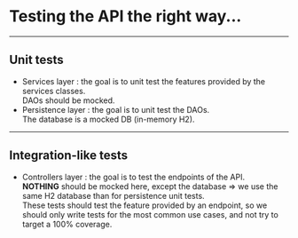 # Testing the API the right way...

---

## Unit tests

- Services layer : the goal is to unit test the features provided by the services classes.  
DAOs should be mocked.
- Persistence layer : the goal is to unit test the DAOs.  
The database is a mocked DB (in-memory H2).
---

## Integration-like tests
- Controllers layer : the goal is to test the endpoints of the API.  
**NOTHING** should be mocked here, except the database => we use the same H2 database than for persistence unit tests.  
These tests should test the feature provided by an endpoint, so we should only write tests for the most common use cases, and not try to target a 100% coverage. 
